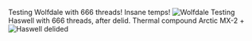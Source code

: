  Testing Wolfdale with 666 threads! Insane temps!
 ![Wolfdale](http://i.imgur.com/h2V4eKY.jpg)
 Testing Haswell with 666 threads, after delid. Thermal compound Arctic MX-2
+![Haswell delided](http://i.imgur.com/YqhZ6Sx.png)
